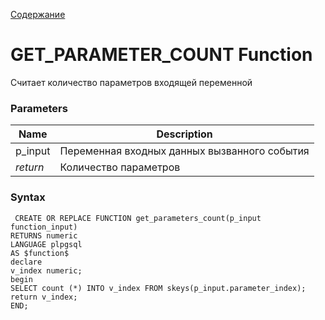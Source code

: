 [Содержание](index.md)

# **GET_PARAMETER_COUNT Function**
Считает количество параметров входящей переменной

### Parameters
| Name     | Description                                  |
|----------|----------------------------------------------|
| p_input  | Переменная входных данных вызванного события |
| *return* | Количество параметров                        |

### Syntax
     CREATE OR REPLACE FUNCTION get_parameters_count(p_input function_input)
    RETURNS numeric
    LANGUAGE plpgsql
    AS $function$
    declare
    v_index numeric;
    begin
    SELECT count (*) INTO v_index FROM skeys(p_input.parameter_index);
    return v_index;
    END;
